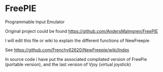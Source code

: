 FreePIE
=======

Programmable Input Emulator
 
Original project could be found https://github.com/AndersMalmgren/FreePIE

I will edit this file or wiki to explain the different functions of NewFreepie

See https://github.com/Frenchy62620/NewFreepie/wiki/Index

In source code i have put the associated compliated version of FreePie (portable version), and the last version of Vjoy (virtual joystick)
